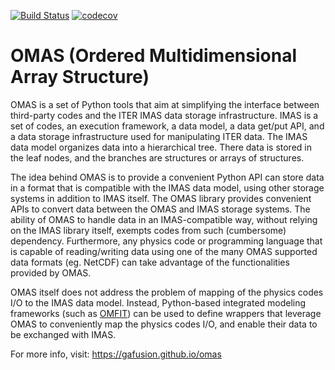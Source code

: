 [![Build Status](https://travis-ci.org/gafusion/omas.svg?branch=master)](https://travis-ci.org/gafusion/omas) [![codecov](https://codecov.io/gh/gafusion/omas/branch/master/graph/badge.svg)](https://codecov.io/gh/gafusion/omas)

# **OMAS** (**O**rdered **M**ultidimensional **A**rray **S**tructure)

OMAS is a set of Python tools that aim at simplifying the interface between third-party codes and the ITER IMAS data storage infrastructure. IMAS is a set of codes, an execution framework, a data model, a data get/put API, and a data storage infrastructure used for manipulating ITER data. The IMAS data model organizes data into a hierarchical tree. There data is stored in the leaf nodes, and the branches are structures or arrays of structures.

The idea behind OMAS is to provide a convenient Python API can store data in a format that is compatible with the IMAS data model, using other storage systems in addition to IMAS itself. The OMAS library provides convenient APIs to convert data between the OMAS and IMAS storage systems.  The ability of OMAS to handle data in an IMAS-compatible way, without relying on the IMAS library itself, exempts codes from such (cumbersome) dependency. Furthermore, any physics code or programming language that is capable of reading/writing data using one of the many OMAS supported data formats (eg. NetCDF) can take advantage of the functionalities provided by OMAS.

OMAS itself does not address the problem of mapping of the physics codes I/O to the IMAS data model. Instead, Python-based integrated modeling frameworks (such as [OMFIT](http://gafusion.github.io/OMFIT-source)) can be used to define wrappers that leverage OMAS to conveniently map the physics codes I/O, and enable their data to be exchanged with IMAS.

For more info, visit: https://gafusion.github.io/omas
